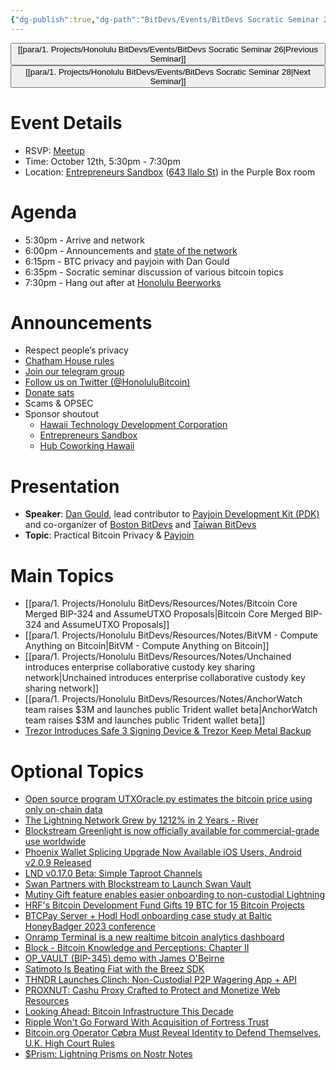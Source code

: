 ```yaml
---
{"dg-publish":true,"dg-path":"BitDevs/Events/BitDevs Socratic Seminar 27.md","permalink":"/bit-devs/events/bit-devs-socratic-seminar-27/","title":"BitDevs Socratic Seminar 27","tags":["bitdevs","bitcoin","resource","socratic-27","speaker"],"noteIcon":"3","created":"2023-09-21T18:57:00.560-10:00","updated":"2024-11-25T12:06:08.549-10:00"}
---
```




<button class="obsidian-button previous-seminar">[[para/1. Projects/Honolulu BitDevs/Events/BitDevs Socratic Seminar 26\|Previous Seminar]]</button> <button class="obsidian-button next-seminar">[[para/1. Projects/Honolulu BitDevs/Events/BitDevs Socratic Seminar 28\|Next Seminar]]</button>

# Event Details

- RSVP: [Meetup](https://www.meetup.com/honolulu-bitdevs/events/296270442/)
- Time: October 12th, 5:30pm - 7:30pm
- Location: [Entrepreneurs Sandbox](https://sandboxhawaii.org/) ([643 Ilalo St](https://goo.gl/maps/3Zj38htV13iUn4dcA)) in the Purple Box room

# Agenda

- 5:30pm - Arrive and network  
- 6:00pm - Announcements and [state of the network](https://bitcoin.clarkmoody.com/dashboard/)
- 6:15pm - BTC privacy and payjoin with Dan Gould
- 6:35pm - Socratic seminar discussion of various bitcoin topics
- 7:30pm - Hang out after at [Honolulu Beerworks](https://www.honolulubeerworks.com/)

# Announcements

- Respect people’s privacy
- [Chatham House rules](https://www.chathamhouse.org/about-us/chatham-house-rule)
- [Join our telegram group](https://t.me/+Uh9gbHO9EHFkZWJh)
- [Follow us on Twitter (@HonoluluBitcoin)](https://twitter.com/HonoluluBitcoin)
- [Donate sats](https://checkout.opennode.com/p/5dea6b7a-d33c-4fda-b54c-98f092814c7d)
- Scams & OPSEC
- Sponsor shoutout
	- [Hawaii Technology Development Corporation](https://www.htdc.org/about/)
	- [Entrepreneurs Sandbox](https://sandboxhawaii.org/)
	- [Hub Coworking Hawaii](https://hubcoworkinghi.com/)

# Presentation

- **Speaker**: [Dan Gould](https://x.com/bitgould), lead contributor to [Payjoin Development Kit (PDK)](https://payjoindevkit.org/introduction/) and co-organizer of [Boston BitDevs](https://bostonbitdevs.org/) and [Taiwan BitDevs](https://bitdevs.tw/) 
- **Topic**: Practical Bitcoin Privacy & [Payjoin](https://payjoin.org/)

# Main Topics

- [[para/1. Projects/Honolulu BitDevs/Resources/Notes/Bitcoin Core Merged BIP-324 and AssumeUTXO Proposals\|Bitcoin Core Merged BIP-324 and AssumeUTXO Proposals]]
- [[para/1. Projects/Honolulu BitDevs/Resources/Notes/BitVM - Compute Anything on Bitcoin\|BitVM - Compute Anything on Bitcoin]]
- [[para/1. Projects/Honolulu BitDevs/Resources/Notes/Unchained introduces enterprise collaborative custody key sharing network\|Unchained introduces enterprise collaborative custody key sharing network]]
- [[para/1. Projects/Honolulu BitDevs/Resources/Notes/AnchorWatch team raises $3M and launches public Trident wallet beta\|AnchorWatch team raises $3M and launches public Trident wallet beta]]
- [Trezor Introduces Safe 3 Signing Device & Trezor Keep Metal Backup](https://www.nobsbitcoin.com/trezor-safe-3-trezor-metal/)

# Optional Topics

- [Open source program UTXOracle.py estimates the bitcoin price using only on-chain data](https://utxo.live/oracle/) 
- [The Lightning Network Grew by 1212% in 2 Years - River](https://blog.river.com/the-lightning-network-in-2023/)
- [Blockstream Greenlight is now officially available for commercial-grade use worldwide](https://www.nobsbitcoin.com/blockstream-greenlight-is-now-open-for-business/)
- [Phoenix Wallet Splicing Upgrade Now Available iOS Users, Android v2.0.9 Released](https://www.nobsbitcoin.com/phoenix-wallet-ios-v2-0-3-android-v-2-0-9/)
- [LND v0.17.0 Beta: Simple Taproot Channels](https://www.nobsbitcoin.com/lnd-v0-17-0-beta/)
- [Swan Partners with Blockstream to Launch Swan Vault](https://www.nobsbitcoin.com/swan-partners-with-blockstream-to-launch-swan-vault/)
- [Mutiny Gift feature enables easier onboarding to non-custodial Lightning](https://blog.mutinywallet.com/mutiny-gifts/stodial)
- [HRF's Bitcoin Development Fund Gifts 19 BTC for 15 Bitcoin Projects](https://www.nobsbitcoin.com/hrfs-bitcoin-development-fund-grants-19-btc-for-15-bitcoin-projects/)
- [BTCPay Server + Hodl Hodl onboarding case study at Baltic HoneyBadger 2023 conference](https://btcpayserver.org/case-studies/hodlhodl2023.pdf)
- [Onramp Terminal is a new realtime bitcoin analytics dashboard](https://terminal.onrampbitcoin.com/)
- [Block - Bitcoin Knowledge and Perceptions: Chapter II](https://block.xyz/inside/report-bitcoin-survey-2023)
- [OP_VAULT (BIP-345) demo with James O'Beirne](https://www.youtube.com/watch?v=7Zwm5iHFyBQ)
- [Satimoto Is Beating Fiat with the Breez SDK](https://medium.com/breez-technology/building-on-lightning-how-satimoto-is-beating-fiat-with-the-breez-sdk-88aa8252a994)
- [THNDR Launches Clinch: Non-Custodial P2P Wagering App + API](https://www.nobsbitcoin.com/thndr-launches-clinch/)
- [PROXNUT: Cashu Proxy Crafted to Protect and Monetize Web Resources](https://www.nobsbitcoin.com/proxnut-launched/)
- [Looking Ahead: Bitcoin Infrastructure This Decade](https://opensats.org/blog/bitcoin-infrastructure-this-decade)
- [Ripple Won't Go Forward With Acquisition of Fortress Trust](https://www.nobsbitcoin.com/ripple-wont-go-forward-with-acquisition-of-fortress-trust/)
- [Bitcoin.org Operator Cøbra Must Reveal Identity to Defend Themselves, U.K. High Court Rules](https://www.nobsbitcoin.com/bitcoin-org-operator-loses-appeal-to-craig-wright/)
- [$Prism: Lightning Prisms on Nostr Notes](https://www.nobsbitcoin.com/lightning-prism-nostr/)